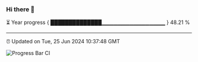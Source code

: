 ### Hi there 👋

⏳ Year progress { ██████████████▁▁▁▁▁▁▁▁▁▁▁▁▁▁▁▁ } 48.21 %

---

⏰ Updated on Tue, 25 Jun 2024 10:37:48 GMT

![Progress Bar CI](https://github.com/IshwaranRudhara/GIT-ACTION/workflows/Progress%20Bar%20CI/badge.svg)
